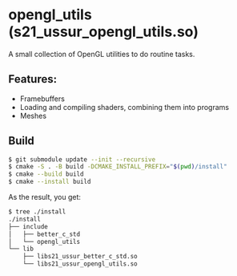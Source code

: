 # opengl_utils (s21_ussur_opengl_utils.so)

A small collection of OpenGL utilities to do routine tasks.

## Features:
- Framebuffers
- Loading and compiling shaders, combining them into programs
- Meshes

## Build

```bash
$ git submodule update --init --recursive
$ cmake -S . -B build -DCMAKE_INSTALL_PREFIX="$(pwd)/install"
$ cmake --build build
$ cmake --install build
```

As the result, you get:
```bash
$ tree ./install
./install
├── include
│   ├── better_c_std
│   └── opengl_utils
└── lib
    ├── libs21_ussur_better_c_std.so
    └── libs21_ussur_opengl_utils.so
```